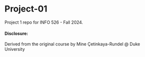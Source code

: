 # Project-01

Project 1 repo for INFO 526 - Fall 2024.

#### Disclosure:
Derived from the original course by Mine Çetinkaya-Rundel @ Duke University
